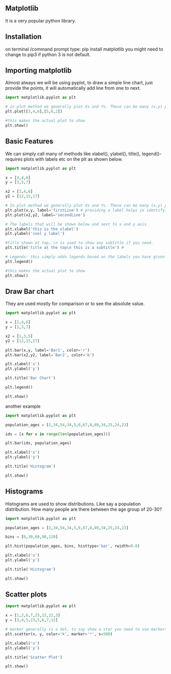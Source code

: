## Matplotlib

It is a very popular python library.

## Installation
on terminal /command prompt type: pip install matplotlib
you might need to change to pip3 if python 3 is not default.

## Importing matplotlib

Almost always we will be using pyplot, to draw a simple line chart, just provide the points, it will automatically add line from one to next.

```python
import matplotlib.pyplot as plt

# in plot method we generally plot Xs and Ys. These can be many (x,y) points
plt.plot([3,4,6],[5,6,2])

#this makes the actual plot to show
plt.show()

```

## Basic Features
We can simply call many of methods like xlabel(), ylabel(), title(), legend()-requires plots with labels etc on the plt as shown below.

```python
import matplotlib.pyplot as plt

x = [3,4,6]
y = [3,5,7]

x2 = [3,4,6]
y2 = [12,15,17]

# In plot method we generally plot Xs and Ys. These can be many (x,y) points
plt.plot(x,y, label='firstLine') # providing a label helps in identifying a line plot. this is later used by legend() method
plt.plot(x2,y2, label='secondLine')

# The labels that will be shown below and next to x and y axis
plt.xlabel('this is the xlabel')
plt.ylabel('cool y label')

#title shown at top, \n is used to show any subtitle if you need.
plt.title('title at the top\n this is a subtitle') #

# Legends: this simply adds legends based on the labels you have given to your plots.
plt.legend()

#this makes the actual plot to show
plt.show()

```

## Draw Bar chart
They are used mostly for comparison or to see the absolute value.

```python
import matplotlib.pyplot as plt

x = [2,4,6]
y = [1,3,7]

x2 = [1,3,5]
y2 = [12,15,17]

plt.bar(x,y, label='Bar1', color='r')
plt.bar(x2,y2, label='Bar2', color='b')

plt.xlabel('x')
plt.ylabel('y')

plt.title('Bar Chart')

plt.legend()

plt.show()

```
another example
```python
import matplotlib.pyplot as plt

population_ages = [2,34,54,34,5,6,67,8,89,34,25,24,23]

ids = [x for x in range(len(population_ages))]

plt.bar(ids, population_ages)

plt.xlabel('x')
plt.ylabel('y')

plt.title('Histogram')

plt.show()


```

## Histograms
Histograms are used to show distributions. Like say a population distribution. How many people are there between the age group of 20-30?


```python
import matplotlib.pyplot as plt

population_ages = [2,34,54,34,5,6,67,8,89,34,25,24,23]

bins = [0,30,60,90,120]

plt.hist(population_ages, bins, histtype='bar', rwidth=0.8)

plt.xlabel('x')
plt.ylabel('y')

plt.title('Histogram')

plt.show()

```

## Scatter plots

```python
import matplotlib.pyplot as plt

x = [1,2,6,7,23,12,22,3]
y = [3,4,5,23,5,6,7,12]

# marker generally is a dot, to say show a star you need to use marker='*', s is for size
plt.scatter(x, y, color='k', marker='*', s=500)

plt.xlabel('x')
plt.ylabel('y')

plt.title('Scatter Plot')

plt.show()

```
